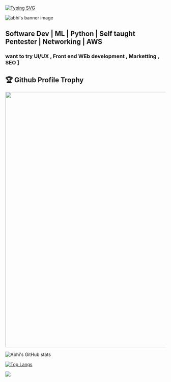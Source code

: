 [![Typing SVG](https://readme-typing-svg.herokuapp.com?multiline=true&width=500&lines=Entry-level+Software+Developer.++++++++++)](https://git.io/typing-svg)


![abhi's banner image](https://github.com/el3ktraz/el3ktraz/assets/86217941/d88db363-3577-45ca-89ff-ba5ac6eeab5e)

<h2>Software Dev | ML | Python | Self taught Pentester | Networking | AWS </h2>

<h3> want to try UI/UX , Front end WEb development , Marketting , SEO ] </h3>



<h2>🏆 Github Profile Trophy</h2>
<img width=800 src="https://github-profile-trophy.vercel.app/?username=el3ktraz&column=9&theme=gruvbox&no-frame=true"/>



![Abhi's GitHub stats](https://github-readme-stats.vercel.app/api?username=el3ktraz&show_icons=true&theme=tokyonight)





[![Top Langs](https://github-readme-stats.vercel.app/api/top-langs/?username=el3ktraz&layout=donut-vertical)](https://github.com/el3ktraz/github-readme-stats)


 

![](https://komarev.com/ghpvc/?username=el3ktraz)
